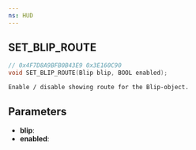 ```yaml
---
ns: HUD
---
```

## SET_BLIP_ROUTE

```c
// 0x4F7D8A9BFB0B43E9 0x3E160C90
void SET_BLIP_ROUTE(Blip blip, BOOL enabled);
```

```
Enable / disable showing route for the Blip-object.  
```

## Parameters
* **blip**: 
* **enabled**: 

